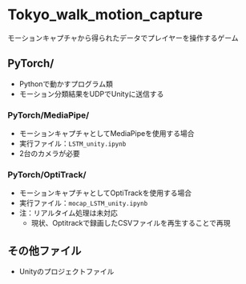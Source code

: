 # Tokyo_walk_motion_capture
モーションキャプチャから得られたデータでプレイヤーを操作するゲーム

## PyTorch/
- Pythonで動かすプログラム類
- モーション分類結果をUDPでUnityに送信する

### PyTorch/MediaPipe/
- モーションキャプチャとしてMediaPipeを使用する場合
- 実行ファイル：`LSTM_unity.ipynb`
- 2台のカメラが必要

### PyTorch/OptiTrack/
- モーションキャプチャとしてOptiTrackを使用する場合
- 実行ファイル：`mocap_LSTM_unity.ipynb`
- 注：リアルタイム処理は未対応
  - 現状、Optitrackで録画したCSVファイルを再生することで再現

## その他ファイル
- Unityのプロジェクトファイル

